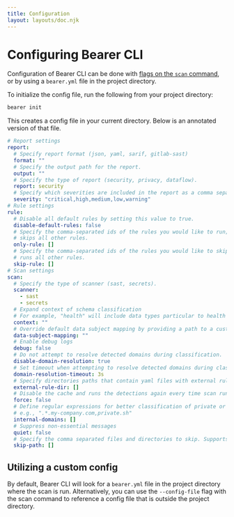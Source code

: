 ```yaml
---
title: Configuration
layout: layouts/doc.njk
---
```


# Configuring Bearer CLI

Configuration of Bearer CLI can be done with [flags on the `scan` command](/reference/commands/#scan), or by using a `bearer.yml` file in the project directory.

To initialize the config file, run the following from your project directory:

```bash
bearer init
```

This creates a config file in your current directory. Below is an annotated version of that file.

```yml
# Report settings
report:
  # Specify report format (json, yaml, sarif, gitlab-sast)
  format: ""
  # Specify the output path for the report.
  output: ""
  # Specify the type of report (security, privacy, dataflow).
  report: security
  # Specify which severities are included in the report as a comma separated string
  severity: "critical,high,medium,low,warning"
# Rule settings
rule:
  # Disable all default rules by setting this value to true.
  disable-default-rules: false
  # Specify the comma-separated ids of the rules you would like to run;
  # skips all other rules.
  only-rule: []
  # Specify the comma-separated ids of the rules you would like to skip;
  # runs all other rules.
  skip-rule: []
# Scan settings
scan:
  # Specify the type of scanner (sast, secrets).
  scanner:
    - sast
    - secrets
  # Expand context of schema classification
  # For example, "health" will include data types particular to health
  context: ""
  # Override default data subject mapping by providing a path to a custom mapping JSON file
  data-subject-mapping: ""
  # Enable debug logs
  debug: false
  # Do not attempt to resolve detected domains during classification.
  disable-domain-resolution: true
  # Set timeout when attempting to resolve detected domains during classification.
  domain-resolution-timeout: 3s
  # Specify directories paths that contain yaml files with external rules configuration.
  external-rule-dir: []
  # Disable the cache and runs the detections again every time scan runs.
  force: false
  # Define regular expressions for better classification of private or unreachable domains
  # e.g., ".*.my-company.com,private.sh"
  internal-domains: []
  # Suppress non-essential messages
  quiet: false
  # Specify the comma separated files and directories to skip. Supports * syntax.
  skip-path: []
```

## Utilizing a custom config

By default, Bearer CLI will look for a `bearer.yml` file in the project directory where the scan is run. Alternatively, you can use the `--config-file` flag with the scan command to reference a config file that is outside the project directory.
